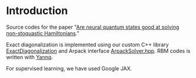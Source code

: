 # Introduction
Source codes for the paper "[Are neural quantum states good at solving non-stoquastic Hamiltonians](https://arxiv.org/abs/2012.08889)."

Exact diagonalization is implemented using our custom C++ library [ExactDiagonalization](https://github.com/chaeyeunpark/ExactDiagonalization) and Arpack interface [ArpackSolver.hpp](include/ArpackSolver.hpp).
RBM codes is written with [Yannq](https://github.com/chaeyeunpark/Yannq).

For supervised learning, we have used Google JAX. 
